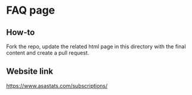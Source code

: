 # FAQ page

## How-to

Fork the repo, update the related html page in this directory with the final content and create a pull request.

## Website link

https://www.asastats.com/subscriptions/
